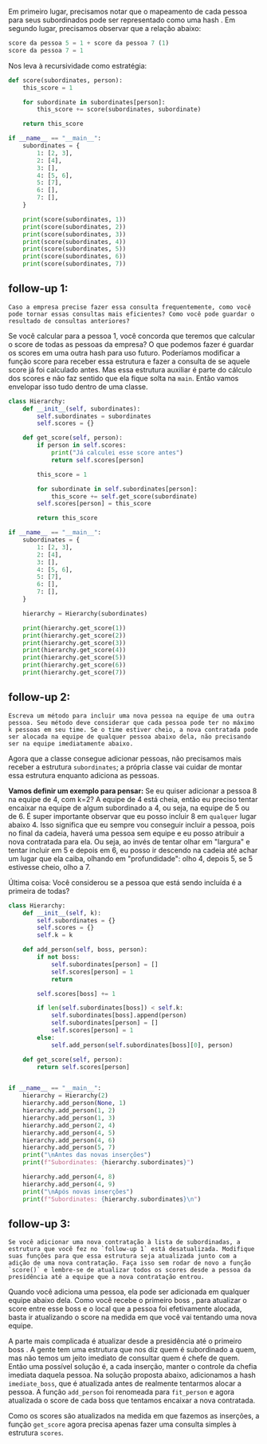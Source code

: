 Em primeiro lugar, precisamos notar que o mapeamento de cada pessoa para seus subordinados pode ser representado como uma hash . Em segundo lugar, precisamos observar que a relação abaixo:

```python
score da pessoa 5 = 1 + score da pessoa 7 (1)
score da pessoa 7 = 1
```

Nos leva à recursividade como estratégia:

```python
def score(subordinates, person):
    this_score = 1

    for subordinate in subordinates[person]:
        this_score += score(subordinates, subordinate)

    return this_score

if __name__ == "__main__":
    subordinates = {
        1: [2, 3],
        2: [4],
        3: [],
        4: [5, 6],
        5: [7],
        6: [],
        7: [],
    }

    print(score(subordinates, 1))
    print(score(subordinates, 2))
    print(score(subordinates, 3))
    print(score(subordinates, 4))
    print(score(subordinates, 5))
    print(score(subordinates, 6))
    print(score(subordinates, 7))
```

## follow-up 1:

    Caso a empresa precise fazer essa consulta frequentemente, como você pode tornar essas consultas mais eficientes? Como você pode guardar o resultado de consultas anteriores?

Se você calcular para a pessoa 1, você concorda que teremos que calcular o score de todas as pessoas da empresa? O que podemos fazer é guardar os scores em uma outra hash para uso futuro. Poderíamos modificar a função score para receber essa estrutura e fazer a consulta de se aquele score já foi calculado antes. Mas essa estrutura auxiliar é parte do cálculo dos scores e não faz sentido que ela fique solta na `main`. Então vamos envelopar isso tudo dentro de uma classe.

```python
class Hierarchy:
    def __init__(self, subordinates):
        self.subordinates = subordinates
        self.scores = {}

    def get_score(self, person):
        if person in self.scores:
            print("Já calculei esse score antes")
            return self.scores[person]

        this_score = 1

        for subordinate in self.subordinates[person]:
            this_score += self.get_score(subordinate)
        self.scores[person] = this_score

        return this_score

if __name__ == "__main__":
    subordinates = {
        1: [2, 3],
        2: [4],
        3: [],
        4: [5, 6],
        5: [7],
        6: [],
        7: [],
    }

    hierarchy = Hierarchy(subordinates)

    print(hierarchy.get_score(1))
    print(hierarchy.get_score(2))
    print(hierarchy.get_score(3))
    print(hierarchy.get_score(4))
    print(hierarchy.get_score(5))
    print(hierarchy.get_score(6))
    print(hierarchy.get_score(7))
```

## follow-up 2:

    Escreva um método para incluir uma nova pessoa na equipe de uma outra pessoa. Seu método deve considerar que cada pessoa pode ter no máximo k pessoas em seu time. Se o time estiver cheio, a nova contratada pode ser alocada na equipe de qualquer pessoa abaixo dela, não precisando ser na equipe imediatamente abaixo.

Agora que a classe consegue adicionar pessoas, não precisamos mais receber a estrutura `subordinates`; a própria classe vai cuidar de montar essa estrutura enquanto adiciona as pessoas.

**Vamos definir um exemplo para pensar:** Se eu quiser adicionar a pessoa 8 na equipe de 4, com k=2?
A equipe de 4 está cheia, então eu preciso tentar encaixar na equipe de algum subordinado a 4, ou seja, na equipe de 5 ou de 6. É super importante observar que eu posso incluir 8 em `qualquer` lugar abaixo 4. Isso significa que eu sempre vou conseguir incluir a pessoa, pois no final da cadeia, haverá uma pessoa sem equipe e eu posso atribuir a nova contratada para ela. Ou seja, ao invés de tentar olhar em "largura" e tentar incluir em 5 e depois em 6, eu posso ir descendo na cadeia até achar um lugar que ela caiba, olhando em "profundidade": olho 4, depois 5, se 5 estivesse cheio, olho a 7.

Última coisa: Você considerou se a pessoa que está sendo incluída é a primeira de todas?

```python
class Hierarchy:
    def __init__(self, k):
        self.subordinates = {}
        self.scores = {}
        self.k = k

    def add_person(self, boss, person):
        if not boss:
            self.subordinates[person] = []
            self.scores[person] = 1
            return

        self.scores[boss] += 1

        if len(self.subordinates[boss]) < self.k:
            self.subordinates[boss].append(person)
            self.subordinates[person] = []
            self.scores[person] = 1
        else:
            self.add_person(self.subordinates[boss][0], person)

    def get_score(self, person):
        return self.scores[person]


if __name__ == "__main__":
    hierarchy = Hierarchy(2)
    hierarchy.add_person(None, 1)
    hierarchy.add_person(1, 2)
    hierarchy.add_person(1, 3)
    hierarchy.add_person(2, 4)
    hierarchy.add_person(4, 5)
    hierarchy.add_person(4, 6)
    hierarchy.add_person(5, 7)
    print("\nAntes das novas inserções")
    print(f"Subordinates: {hierarchy.subordinates}")

    hierarchy.add_person(4, 8)
    hierarchy.add_person(4, 9)
    print("\nApós novas inserções")
    print(f"Subordinates: {hierarchy.subordinates}\n")
```

## follow-up 3:

    Se você adicionar uma nova contratação à lista de subordinadas, a estrutura que você fez no `follow-up 1` está desatualizada. Modifique suas funções para que essa estrutura seja atualizada junto com a adição de uma nova contratação. Faça isso sem rodar de novo a função `score()` e lembre-se de atualizar todos os scores desde a pessoa da presidência até a equipe que a nova contratação entrou.

Quando você adiciona uma pessoa, ela pode ser adicionada em qualquer equipe abaixo dela. Como você recebe o primeiro boss , para atualizar o score entre esse boss e o local que a pessoa foi efetivamente alocada, basta ir atualizando o score na medida em que você vai tentando uma nova equipe.

A parte mais complicada é atualizar desde a presidência até o primeiro boss . A gente tem uma estrutura que nos diz quem é subordinado a quem, mas não temos um jeito imediato de consultar quem é chefe de quem. Então uma possível solução é, a cada inserção, manter o controle da chefia imediata daquela pessoa. Na solução proposta abaixo, adicionamos a hash `imediate_boss`, que é atualizada antes de realmente tentarmos alocar a pessoa. A função `add_person` foi renomeada para `fit_person` e agora atualizada o score de cada boss que tentamos encaixar a nova contratada.

Como os scores são atualizados na medida em que fazemos as inserções, a função `get_score` agora precisa apenas fazer uma consulta simples à estrutura `scores`.